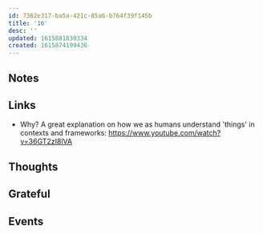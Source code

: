 ```yaml
---
id: 7362e317-ba5a-421c-85a6-b764f39f145b
title: '16'
desc: ''
updated: 1615881830334
created: 1615874199436
---
```


## Notes

## Links

- Why? A great explanation on how we as humans understand 'things' in
  contexts and frameworks: https://www.youtube.com/watch?v=36GT2zI8lVA

## Thoughts

## Grateful

## Events

